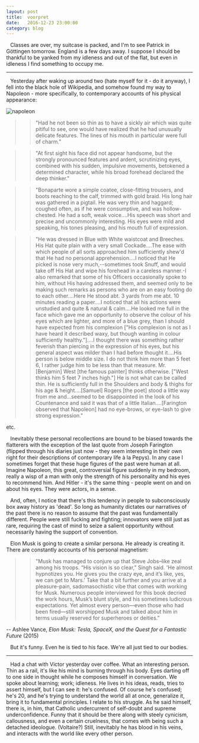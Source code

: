 ```yaml
---
layout: post
title:  voorpret
date:   2016-12-23 23:00:00
category: blog
---
```

&ensp; Classes are over, my suitcase is packed, and I'm to see Patrick in Göttingen tomorrow. England is a few days away. I suppose I should be thankful to be yanked from my idleness and out of the flat, but even in idleness I find something to occupy me.

-----

&ensp; Yesterday after waking up around two (hate myself for it - do it anyway), I fell into the black hole of Wikipedia, and somehow found my way to Napoleon - more specifically, to contemporary accounts of his physical appearance:

![napoleon](http://www.napoleon-series.org/images/research/napoleon/napoleonitaly.jpg)

>>"Had he not been so thin as to have a sickly air which was quite pitiful to see, one would have realized that he had unusually delicate features. The lines of his mouth in particular were full of charm."

>>"At first sight his face did not appear handsome, but the strongly pronounced features and ardent, scrutinizing eyes, combined with his sudden, impulsive movements, betokened a determined character, while his broad forehead declared the deep thinker."

>>"Bonaparte wore a simple coatee, close-fitting trousers, and boots reaching to the calf, trimmed with gold braid. His long hair was gathered in a pigtail. He was very thin and haggard; coughed often, as if he were consumptive, and was hollow-chested. He had a soft, weak voice....His speech was short and precise and uncommonly interesting. His eyes were mild and speaking, his tones pleasing, and his mouth full of expression.

>>"He was dressed in Blue with White waistcoat and Breeches. His Hat quite plain with a very small Cockade....The ease with which people of all sorts approached him sufficiently shew'd that He had no personal apprehension....I noticed that He picked is nose very much,--sometimes took Snuff, and would take off His Hat and wipe his forehead in a careless manner.-I also remarked that some of his Officers occasionally spoke to him, without His having addressed them, and seemed only to be making such remarks as persons who are on an easy footing do to each other....Here He stood abt. 3 yards from me abt. 10 minutes reading a paper....I noticed that all his actions were unstudied and quite & natural & calm....He looked me full in the face which gave me an opportunity to observe the colour of his eyes which are lighter, and more of a blue grey, than I should have expected from his complexion ["His complexion is not as I have heard it described waxy, but though wanting in colour sufficiently healthy."]....I thought there was something rather feverish than piercing in the expression of his eyes, but his general aspect was milder than I had before thought it....His person is below middle size. I do not think him more than 5 feet 6, I rather judge him to be less than that measure. Mr. [Benjamin] West [the famous painter] thinks otherwise. ["West thinks him 5 feet 7 inches high."] He is not what can be called thin. He is sufficiently full in the Shoulders and body & thighs for his age & height....[Samuel] Rogers [the poet] stood a little way from me and...seemed to be disappointed in the look of his Countenance and said it was that of a little Italian....[Farington observed that Napoleon] had no eye-brows, or eye-lash to give strong expression."

etc.

&ensp; Inevitably these personal recollections are bound to be biased towards the flatterers with the exception of the last quote from Joseph Farington (flipped through his diaries just now - they seem interesting in their own right for their descriptions of contemporary life à la Pepys). In any case I sometimes forget that these huge figures of the past were human at all. Imagine Napoleon, this great, controversial figure suddenly in my bedroom, really a wisp of a man with only the strength of his personality and his eyes to recommend him. And Hitler - it's the same thing - people went on and on about his eyes. They were actors, in a sense.

&ensp; And, often, I notice that there's this tendency in people to subconsciously box away history as 'dead'. So long as humanity dictates our narratives of the past there is no reason to assume that the past was fundamentally different. People were still fucking and fighting; innovators were still just as rare, requiring the cast of mind to seize a salient opportunity without necessarily having the support of convention.

&ensp; Elon Musk is going to create a similar persona. He already is creating it. There are constantly accounts of his personal magnetism:

>>"Musk has managed to conjure up that Steve Jobs–like zeal among his troops. “His vision is so clear,” Singh said. 'He almost hypnotizes you. He gives you the crazy eye, and it’s like, yes, we can get to Mars.' Take that a bit further and you arrive at a pleasure-pain, sadomasochistic vibe that comes with working for Musk. Numerous people interviewed for this book decried the work hours, Musk’s blunt style, and his sometimes ludicrous expectations. Yet almost every person—even those who had been fired—still worshipped Musk and talked about him in terms usually reserved for superheroes or deities."

-- Ashlee Vance, *Elon Musk: Tesla, SpaceX, and the Quest for a Fantastic Future* (2015)

&ensp; But it's funny. Even he is tied to his face. We're all just tied to our bodies.

-----
&ensp; Had a chat with Victor yesterday over coffee. What an interesting person. Thin as a rail, it's like his mind is burning through his body. Eyes darting off to one side in thought while he composes himself in conversation. We spoke about learning; work; idleness. He lives in his ideas, reads, tries to assert himself, but I can see it: he's confused. Of course he's confused; he's 20, and he's trying to understand the world all at once, generalize it, bring it to fundamental principles. I relate to his struggle. As he said himself, there is, in him, that Catholic undercurrent of self-doubt and supreme underconfidence. Funny that it should be there along with steely cynicism, callousness, and even a certain cruelness, that comes with being such a detached ideologue. (Voltaire?) Still, inevitably he has blood in his veins, and interacts with the world like every other person. 